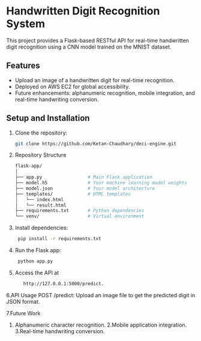 # Handwritten Digit Recognition System

This project provides a Flask-based RESTful API for real-time handwritten digit recognition using a CNN model trained on the MNIST dataset.

## Features
- Upload an image of a handwritten digit for real-time recognition.
- Deployed on AWS EC2 for global accessibility.
- Future enhancements: alphanumeric recognition, mobile integration, and real-time handwriting conversion.

## Setup and Installation

1. Clone the repository:
   ```bash
   git clone https://github.com/Ketan-Chaudhary/deci-engine.git


2. Repository Structure
    ```bash
    flask-app/
    │
    ├── app.py                 # Main Flask application
    ├── model.h5               # Your machine learning model weights
    ├── model.json             # Your model architecture
    ├── templates/             # HTML templates
    │   └── index.html
    │   └── result.html
    ├── requirements.txt       # Python dependencies
    └── venv/                  # Virtual environment

4. Install dependencies:
   ```bash
    pip install -r requirements.txt


5. Run the Flask app:
   ```bash
    python app.py

6. Access the API at
   ```bash
      http://127.0.0.1:5000/predict.
   

6.API Usage
  POST /predict: Upload an image file to get the predicted digit in JSON format.
  
7.Future Work
  1. Alphanumeric character recognition.
  2.Mobile application integration.
  3.Real-time handwriting conversion.
